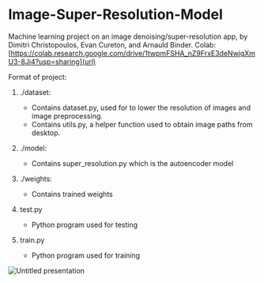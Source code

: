 # Image-Super-Resolution-Model

Machine learning project on an image denoising/super-resolution app, by Dimitri Christopoulos, Evan Cureton, and Arnauld Binder.
Colab: [https://colab.research.google.com/drive/1twpmFSHA_nZ9FrxE3deNwjqXmU3-8Ji4?usp=sharing](url)

Format of project:
1. ./dataset:
    - Contains dataset.py, used for to lower the resolution of images and image preprocessing.
    - Contains utils.py, a helper function used to obtain image paths from desktop.

2. ./model:
    - Contains super_resolution.py which is the autoencoder model

3. ./weights:
    - Contains trained weights

4. test.py
    - Python program used for testing

5. train.py
    - Python program used for training

![Untitled presentation](https://github.com/DimitriC3/Image-Super-Resolution-Model/assets/154035020/1a465032-ff49-47ce-90bd-792417402c73)

